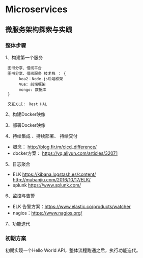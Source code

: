 # Microservices

## 微服务架构探索与实践

### 整体步骤

1、构建第一个服务

     图书分享、借阅平台
     图书分享、借阅服务 技术栈 ： {
          koa2：Node.js后端框架
          Vue: 前端框架
          mongo: 数据库
     }

     交互方式： Rest HAL
     
2、构建Docker映像

3、部署Docker映像

4、持续集成 、持续部署、 持续交付

* 概念： http://blog.fir.im/cicd_difference/
* docker方案： https://yq.aliyun.com/articles/32071
   
5、日志聚合

 * ELK     https://kibana.logstash.es/content/
             http://mubanjiu.com/2016/10/17/ELK/
 * splunk  https://www.splunk.com/
     
6、监控与告警

  * ELK 告警方案：https://www.elastic.co/products/watcher
  * nagios：https://www.nagios.org/
  
7、功能迭代


### 初期方案

初期实现一个Hello World API，整体流程跑通之后，执行功能迭代。